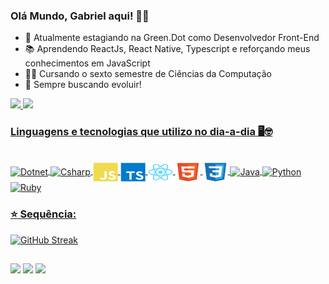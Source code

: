 ### Olá Mundo, Gabriel aqui! 👋😎


- 🔭 Atualmente estagiando na Green.Dot como Desenvolvedor Front-End
- 📚 Aprendendo ReactJs, React Native, Typescript e reforçando meus conhecimentos em JavaScript
- 👨‍🎓 Cursando o sexto semestre de Ciências da Computação
- 🚀 Sempre buscando evoluir!

<div>
  <a href="https://github.com/gabwestside">
  <img height="180em" src="https://github-readme-stats.vercel.app/api?username=gabwestside&show_icons=true&theme=dracula&include_all_commits=true&count_private=true"/>
  <img height="180em" src="https://github-readme-stats.vercel.app/api/top-langs/?username=gabwestside&layout=compact&langs_count=7&theme=dracula"/>
</div>

 ### Linguagens e tecnologias que utilizo no dia-a-dia 🖥️🤓
  
<div style="display: inline_block"><br>
  <img align="center" alt="Dotnet" height="30" width="40" src="https://cdn.jsdelivr.net/gh/devicons/devicon/icons/dot-net/dot-net-plain-wordmark.svg" />
  <img align="center" alt="Csharp" height="30" width="40" src="https://cdn.jsdelivr.net/gh/devicons/devicon/icons/csharp/csharp-original.svg" />
  <img align="center" alt="Js" height="30" width="40" src="https://raw.githubusercontent.com/devicons/devicon/master/icons/javascript/javascript-plain.svg">
  <img align="center" alt="Ts" height="30" width="40" src="https://raw.githubusercontent.com/devicons/devicon/master/icons/typescript/typescript-plain.svg">
  <img align="center" alt="React" height="30" width="40" src="https://raw.githubusercontent.com/devicons/devicon/master/icons/react/react-original.svg">
  <img align="center" alt="HTML" height="30" width="40" src="https://raw.githubusercontent.com/devicons/devicon/master/icons/html5/html5-original.svg">
  <img align="center" alt="CSS" height="30" width="40" src="https://raw.githubusercontent.com/devicons/devicon/master/icons/css3/css3-original.svg">
  <img align="center" alt="Java" height="30" width="40" src="https://cdn.jsdelivr.net/gh/devicons/devicon/icons/java/java-original.svg" />
  <img align="center" alt="Python" height="30" width="40" src="https://cdn.jsdelivr.net/gh/devicons/devicon/icons/python/python-original.svg" />
  <img align="center" alt="Ruby" height="30" width="40" src="https://cdn.jsdelivr.net/gh/devicons/devicon/icons/ruby/ruby-plain-wordmark.svg" />


  <img align="right" alt="" src="">
</div>
  
  
<h3 align="left">⭐  Sequência:</h3>

[![GitHub Streak](http://github-readme-streak-stats.herokuapp.com?user=gabwestside&theme=dracula&date_format=M%20j%5B%2C%20Y%5D&border=DDDDDD)](https://git.io/streak-stats)

 ##
  
<div>
  <a href="https://www.linkedin.com/in/gabriel-rodrigues-706541200/" target="_blank"><img src="https://img.shields.io/badge/-LinkedIn-%230077B5?style=for-the-badge&logo=linkedin&logoColor=white" target="_blank"></a> 
  <a href="https://www.instagram.com/gabwestside" target="_blank"><img src="https://img.shields.io/badge/-Instagram-%23E4405F?style=for-the-badge&logo=instagram&logoColor=white" target="_blank"></a>
  <a href = "mailto:gabrielnfl13@gmail.com"><img src="https://img.shields.io/badge/-Gmail-%23333?style=for-the-badge&logo=gmail&logoColor=white" target="_blank"></a>
 
</div>
